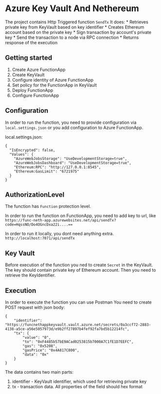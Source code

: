 # Azure Key Vault And Nethereum

The project contains Http Triggered function `SendTx`
It does:
    * Retrieves private key from KeyVault based on key identifier
    * Creates Ethereum account based on the private key
    * Sign transaction by account's private key
    * Send the transaction to a node via RPC connection
    * Returns response of the execution

## Getting started
1. Create Azure FunctionApp
2. Create KeyVault
3. Configure identity of Azure FunctionApp
4. Set policy for the FunctionApp in KeyVault
5. Deploy FunctionApp
6. Configure FunctionApp

## Configuration

In order to run the function, you need to provide configuration via `local.settings.json` or you add configuration to Azure FunctionApp.

local.settings.json:
```
{
  "IsEncrypted": false,
  "Values": {
    "AzureWebJobsStorage": "UseDevelopmentStorage=true",
    "AzureWebJobsDashboard": "UseDevelopmentStorage=true",
    "Ethereum:RPC": "http://127.0.0.1:8545",
    "Ethereum:GasLimit": "6721975"
  }
}
```

## AuthorizationLevel

The function has `Function` protection level.

In order to run the function on FunctionApp, you need to add key to url, like `https://func-neth-app.azurewebsites.net/api/sendTx?code=HqssNO/Do4OGncDxa22i....==`

In order to run it locally, you dont need anything extra. `http://localhost:7071/api/sendTx`

## Key Vault

Before execution of the function you ned to create `Secret` in the KeyVault.
The key should contain private key of Ethereum account. Then you need to retrieve the KeyIdentifier.

## Execution

In order to execute the function you can use Postman
You need to create POST request with json body:

```
{
	"identifier": "https://funcnethappkeyvault.vault.azure.net/secrets/0a3ccf72-2883-4138-a5ce-a56e5057973d/e9b2ff27897b4fef92fa7bd5b12214fc",
	"tx": {
		"value": "0",
		"to": "0xF4485b57bE9ACad0253815b7000A7C1fE1D7EEFC",
		"gas": "0x5208",
		"gasPrice": "0x4A817C800",
		"data": "0x"
	}
}
```

The data contains two main parts:
1. identifier - KeyVault identifier, which used for retrieving private key
2. tx - transaction data. All properties of the field should hex format
